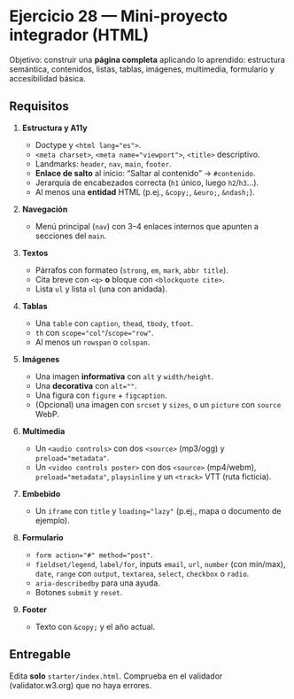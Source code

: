 # Ejercicio 28 — Mini-proyecto integrador (HTML)

Objetivo: construir una **página completa** aplicando lo aprendido: estructura semántica, contenidos, listas, tablas, imágenes, multimedia, formulario y accesibilidad básica.

## Requisitos

1. **Estructura y A11y**

   - Doctype y `<html lang="es">`.
   - `<meta charset>`, `<meta name="viewport">`, `<title>` descriptivo.
   - Landmarks: `header`, `nav`, `main`, `footer`.
   - **Enlace de salto** al inicio: “Saltar al contenido” → `#contenido`.
   - Jerarquía de encabezados correcta (`h1` único, luego `h2`/`h3`…).
   - Al menos una **entidad** HTML (p.ej., `&copy;`, `&euro;`, `&ndash;`).

2. **Navegación**

   - Menú principal (`nav`) con 3–4 enlaces internos que apunten a secciones del `main`.

3. **Textos**

   - Párrafos con formateo (`strong`, `em`, `mark`, `abbr title`).
   - Cita breve con `<q>` **o** bloque con `<blockquote cite>`.
   - Lista `ul` y lista `ol` (una con anidada).

4. **Tablas**

   - Una `table` con `caption`, `thead`, `tbody`, `tfoot`.
   - `th` con `scope="col"`/`scope="row"`.
   - Al menos un `rowspan` o `colspan`.

5. **Imágenes**

   - Una imagen **informativa** con `alt` y `width/height`.
   - Una **decorativa** con `alt=""`.
   - Una figura con `figure` + `figcaption`.
   - (Opcional) una imagen con `srcset` y `sizes`, o un `picture` con `source` WebP.

6. **Multimedia**

   - Un `<audio controls>` con dos `<source>` (mp3/ogg) y `preload="metadata"`.
   - Un `<video controls poster>` con dos `<source>` (mp4/webm), `preload="metadata"`, `playsinline` y un `<track>` VTT (ruta ficticia).

7. **Embebido**

   - Un `iframe` con `title` y `loading="lazy"` (p.ej., mapa o documento de ejemplo).

8. **Formulario**

   - `form action="#" method="post"`.
   - `fieldset/legend`, `label/for`, inputs `email`, `url`, `number` (con min/max), `date`, `range` con `output`, `textarea`, `select`, `checkbox` o `radio`.
   - `aria-describedby` para una ayuda.
   - Botones `submit` y `reset`.

9. **Footer**
   - Texto con `&copy;` y el año actual.

## Entregable

Edita **solo** `starter/index.html`. Comprueba en el validador (validator.w3.org) que no haya errores.
